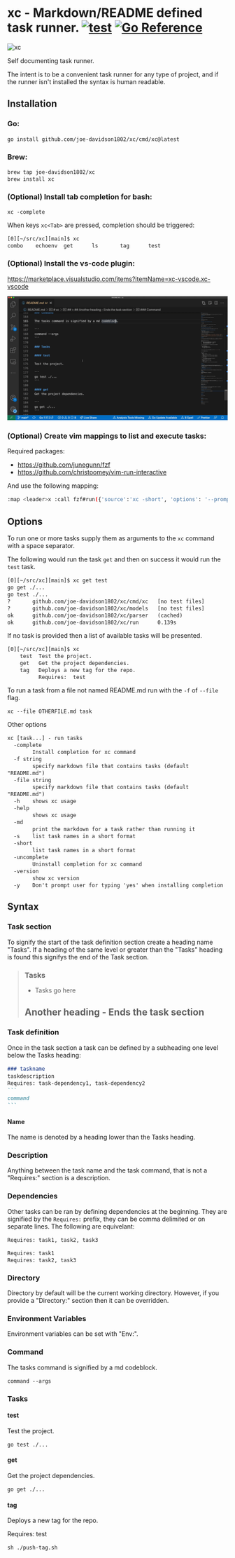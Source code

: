 # xc - Markdown/README defined task runner. [![test](https://github.com/joe-davidson1802/xc/actions/workflows/test.yaml/badge.svg)](https://github.com/joe-davidson1802/xc/actions/workflows/test.yaml) [![Go Reference](https://pkg.go.dev/badge/github.com/joe-davidson1802/xc.svg)](https://pkg.go.dev/badge/github.com/joe-davidson1802/xc.svg)

![xc](https://user-images.githubusercontent.com/19927761/156772881-10065864-ff4d-4225-ab2b-5adbbe628845.png)


Self documenting task runner.

The intent is to be a convenient task runner for any type of project, and if the runner isn't installed the syntax is human readable.

## Installation

### Go:
```
go install github.com/joe-davidson1802/xc/cmd/xc@latest
```

### Brew:
```
brew tap joe-davidson1802/xc
brew install xc
```

### (Optional) Install tab completion for bash:

```
xc -complete
```

When keys `xc<Tab>` are pressed, completion should be triggered:

```
[0][~/src/xc][main]$ xc
combo    echoenv  get      ls       tag      test
```

### (Optional) Install the vs-code plugin:

<https://marketplace.visualstudio.com/items?itemName=xc-vscode.xc-vscode>

![vscode demo](./xc.gif)


### (Optional) Create vim mappings to list and execute tasks:

Required packages:

- <https://github.com/junegunn/fzf>
- <https://github.com/christoomey/vim-run-interactive>

And use the following mapping:

``` sh
:map <leader>x :call fzf#run({'source':'xc -short', 'options': '--prompt "xc> " --preview "xc -md {}"', 'sink': 'RunInInteractiveShell xc', 'window': {'width': 0.9, 'height': 0.6}})
```

## Options

To run one or more tasks supply them as arguments to the `xc` command with a space separator.

The following would run the task `get` and then on success it would run the `test` task.

```
[0][~/src/xc][main]$ xc get test
go get ./...
go test ./...
?       github.com/joe-davidson1802/xc/cmd/xc   [no test files]
?       github.com/joe-davidson1802/xc/models   [no test files]
ok      github.com/joe-davidson1802/xc/parser   (cached)
ok      github.com/joe-davidson1802/xc/run      0.139s
```

If no task is provided then a list of available tasks will be presented.

```
[0][~/src/xc][main]$ xc
    test  Test the project.
    get   Get the project dependencies.
    tag   Deploys a new tag for the repo.
          Requires:  test

```

To run a task from a file not named README.md run with the `-f` of `--file` flag.

```
xc --file OTHERFILE.md task
```

Other options
```
xc [task...] - run tasks
  -complete
        Install completion for xc command
  -f string
        specify markdown file that contains tasks (default "README.md")
  -file string
        specify markdown file that contains tasks (default "README.md")
  -h    shows xc usage
  -help
        shows xc usage
  -md
        print the markdown for a task rather than running it
  -s    list task names in a short format
  -short
        list task names in a short format
  -uncomplete
        Uninstall completion for xc command
  -version
        show xc version
  -y    Don't prompt user for typing 'yes' when installing completion
```

## Syntax

### Task section

To signify the start of the task definition section create a heading name "Tasks".
If a heading of the same level or greater than the "Tasks" heading is found this signifys the end of the Task section.

> ### Tasks
> - Tasks go here
> ## Another heading - Ends the task section

### Task definition

Once in the task section a task can be defined by a subheading one level below the Tasks heading:

```` md
### taskname
taskdescription
Requires: task-dependency1, task-dependency2
```
command
```
````

#### Name

The name is denoted by a heading lower than the Tasks heading.

### Description

Anything between the task name and the task command, that is not a "Requires:" section is a description.

### Dependencies

Other tasks can be ran by defining dependencies at the beginning.
They are signified by the `Requires:` prefix, they can be comma delimited or on separate lines.
The following are equivelant:

```
Requires: task1, task2, task3
```
```
Requires: task1
Requires: task2, task3
```

### Directory

Directory by default will be the current working directory. However, if you provide a "Directory:" section then it can be overridden.

### Environment Variables

Environment variables can be set with "Env:".

### Command

The tasks command is signified by a md codeblock.

```
command --args
```

### Tasks

#### test

Test the project.

```
go test ./...
```

#### get
Get the project dependencies.

```
go get ./...
```

#### tag
Deploys a new tag for the repo.

Requires: test
```
sh ./push-tag.sh
```

